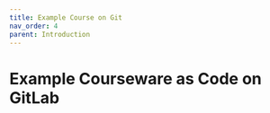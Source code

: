 ```yaml
---
title: Example Course on Git
nav_order: 4
parent: Introduction
---
```


# Example Courseware as Code on GitLab



